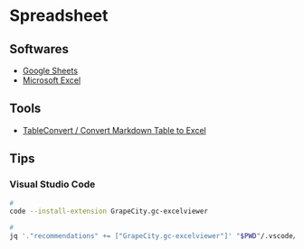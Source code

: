 # Spreadsheet

<!--
https://github.com/nocodb/nocodb
-->

## Softwares

- [Google Sheets](/google/sheets.md)
- [Microsoft Excel](/microsoft/excel.md)

## Tools

- [TableConvert / Convert Markdown Table to Excel](https://tableconvert.com/markdown-to-excel)

## Tips

### Visual Studio Code

```sh
#
code --install-extension GrapeCity.gc-excelviewer

#
jq '."recommendations" += ["GrapeCity.gc-excelviewer"]' "$PWD"/.vscode/extensions.json | sponge "$PWD"/.vscode/extensions.json
```
